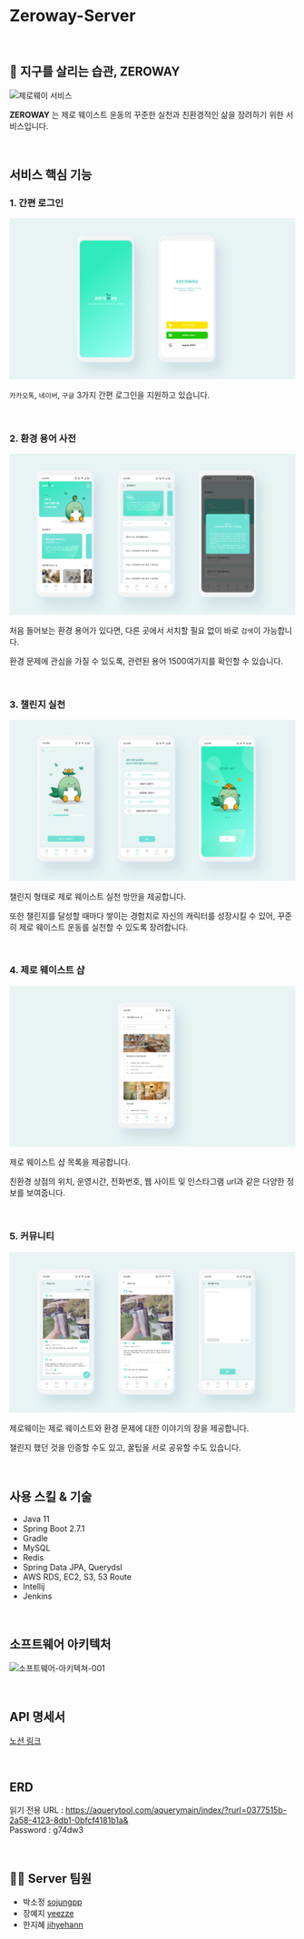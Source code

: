 # Zeroway-Server

<br/>

## 🌳 지구를 살리는 습관, ZEROWAY

![제로웨이 서비스](https://github.com/Zeroway-GreenFriends/Zeroway-Android/blob/main/image/1.png)

**ZEROWAY** 는 제로 웨이스트 운동의 꾸준한 실천과 친환경적인 삶을 장려하기 위한 서비스입니다.

<br/>

## 서비스 핵심 기능

### 1. 간편 로그인

![2.png](https://github.com/Zeroway-GreenFriends/Zeroway-Android/blob/main/image/2.png)

`카카오톡`, `네이버`, `구글` 3가지 간편 로그인을 지원하고 있습니다.

<br/>

### 2. 환경 용어 사전

![3.png](https://github.com/Zeroway-GreenFriends/Zeroway-Android/blob/main/image/3.png)

처음 들어보는 환경 용어가 있다면, 다른 곳에서 서치할 필요 없이 바로 `검색`이 가능합니다.

환경 문제에 관심을 가질 수 있도록, 관련된 용어 1500여가지를 확인할 수 있습니다.

<br/>

### 3. 챌린지 실천

![4.png](https://github.com/Zeroway-GreenFriends/Zeroway-Android/blob/main/image/4.png)

챌린지 형태로 제로 웨이스트 실천 방안을 제공합니다.

또한 챌린지를 달성할 때마다 쌓이는 경험치로 자신의 캐릭터를 성장시킬 수 있어, 꾸준히 제로 웨이스트 운동를 실천할 수 있도록 장려합니다.

<br/>

### 4. 제로 웨이스트 샵

![6.png](https://github.com/Zeroway-GreenFriends/Zeroway-Android/blob/main/image/006.png)

제로 웨이스트 샵 목록을 제공합니다.

친환경 상점의 위치, 운영시간, 전화번호, 웹 사이트 및 인스타그램 url과 같은 다양한 정보를 보여줍니다.

<br/>


### 5. 커뮤니티

![5.png](https://github.com/Zeroway-GreenFriends/Zeroway-Android/blob/main/image/5.png)

제로웨이는 제로 웨이스트와 환경 문제에 대한 이야기의 장을 제공합니다.

챌린지 했던 것을 인증할 수도 있고, 꿀팁을 서로 공유할 수도 있습니다.

<br/>

## 사용 스킬 & 기술
- Java 11
- Spring Boot 2.7.1
- Gradle
- MySQL
- Redis
- Spring Data JPA, Querydsl
- AWS RDS, EC2, S3, 53 Route
- Intellij
- Jenkins

<br/>

## 소프트웨어 아키텍처
![소프트웨어-아키텍쳐-001](https://user-images.githubusercontent.com/75151848/189675913-d8e7ea75-636b-4461-919d-2ef5c354b7ea.png)


<br/>

## API 명세서

[노션 링크](https://florentine-hose-94d.notion.site/API-4902862807c74655aedb6af6430c55a2)

<br/>

## ERD
읽기 전용 URL : https://aquerytool.com/aquerymain/index/?rurl=0377515b-2a58-4123-8db1-0bfcf4181b1a& <br/>
Password : g74dw3 <br/>

<br/>

## 👩‍💻 Server 팀원
- 박소정 [sojungpp](https://github.com/sojungpp) 
- 장예지 [yeezze](https://github.com/yeezze)
- 한지혜 [jihyehann](https://github.com/jihyehann)

